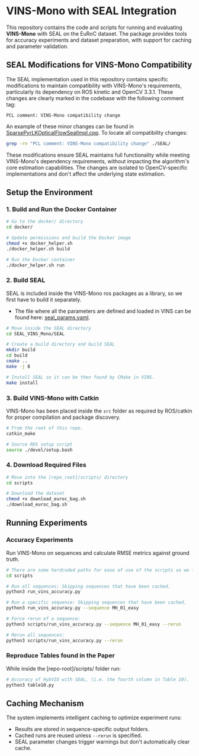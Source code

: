 # VINS-Mono with SEAL Integration

This repository contains the code and scripts for running and evaluating **VINS-Mono** with SEAL on the EuRoC dataset. The package provides tools for accuracy experiments and dataset preparation, with support for caching and parameter validation.

## SEAL Modifications for VINS-Mono Compatibility

The SEAL implementation used in this repository contains specific modifications to maintain compatibility with VINS-Mono's requirements, particularly its dependency on ROS kinetic and OpenCV 3.3.1. These changes are clearly marked in the codebase with the following comment tag:

```
PCL comment: VINS-Mono compatibility change
```

An example of these minor changes can be found in [SparsePyrLKOpticalFlowSealImpl.cpp](./SEAL/src/keypoint_tracking/SparsePyrLKOpticalFlowSealImpl.cpp).
To locate all compatibility changes:
```bash
grep -rn "PCL comment: VINS-Mono compatibility change" ./SEAL/
```

These modifications ensure SEAL maintains full functionality while meeting VINS-Mono's dependency requirements, without impacting the algorithm's core estimation capabilities. The changes are isolated to OpenCV-specific implementations and don't affect the underlying state estimation.

## Setup the Environment

### 1. Build and Run the Docker Container
```bash
# Go to the docker/ directory
cd docker/

# Update permissions and build the Docker image
chmod +x docker_helper.sh
./docker_helper.sh build

# Run the Docker container
./docker_helper.sh run
```
### 2. Build SEAL
SEAL is included inside the VINS-Mono ros packages as a library, so we first have to build it separately.
- The file where all the parameters are defined and loaded in VINS can be found here: [seal_params.yaml](src/VINS-Mono/config/SEALparams/seal_params.yaml).
```bash
# Move inside the SEAL directory
cd SEAL_VINS_Mono/SEAL

# Create a build directory and build SEAL
mkdir build
cd build
cmake ..
make -j 8

# Install SEAL so it can be then found by CMake in VINS.
make install
```

### 3. Build VINS-Mono with Catkin
VINS-Mono has been placed inside the `src` folder as required by ROS/catkin for proper compilation and package discovery.

```bash
# From the root of this repo.
catkin_make

# Source ROS setup script
source ./devel/setup.bash
```

### 4. Download Required Files
```bash
# Move into the [repo_root]/scripts/ directory
cd scripts

# Download the dataset
chmod +x download_euroc_bag.sh
./download_euroc_bag.sh
```

## Running Experiments

### Accuracy Experiments
Run VINS-Mono on sequences and calculate RMSE metrics against ground truth.

```bash
# There are some hardcoded paths for ease of use of the scripts so we first need to move into the [repo_root]/scripts/ directory
cd scripts

# Run all sequences: Skipping sequences that have been cached.
python3 run_vins_accuracy.py

# Run a specific sequence: Skipping sequences that have been cached.
python3 run_vins_accuracy.py --sequence MH_01_easy

# Force rerun of a sequence:
python3 scripts/run_vins_accuracy.py --sequence MH_01_easy --rerun

# Rerun all sequences:
python3 scripts/run_vins_accuracy.py --rerun
```

### Reproduce Tables found in the Paper
While inside the [repo-root]/scripts/ folder run:

```bash
# Accuracy of HybVIO with SEAL, (i.e. the fourth column in Table 10).
python3 table10.py
```

## Caching Mechanism

The system implements intelligent caching to optimize experiment runs:
- Results are stored in sequence-specific output folders.
- Cached runs are reused unless `--rerun` is specified.
- SEAL parameter changes trigger warnings but don't automatically clear cache.
